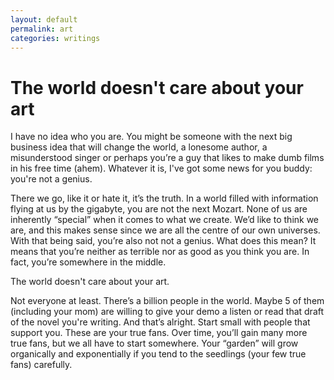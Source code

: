 ```yaml
---
layout: default
permalink: art
categories: writings
---
```


# The world doesn't care about your art

I have no idea who you are. You might be someone with the next big business idea that will change the world, a lonesome author, a misunderstood singer or perhaps you’re a guy that likes to make dumb films in his free time (ahem). Whatever it is, I've got some news for you buddy: you're not a genius.

There we go, like it or hate it, it’s the truth. In a world filled with information flying at us by the gigabyte, you are not the next Mozart. None of us are inherently “special” when it comes to what we create. We’d like to think we are, and this makes sense since we are all the centre of our own universes. With that being said, you’re also not not a genius. What does this mean? It means that you’re neither as terrible nor as good as you think you are. In fact, you’re somewhere in the middle.

The world doesn't care about your art.

Not everyone at least. There’s a billion people in the world. Maybe 5 of them (including your mom) are willing to give your demo a listen or read that draft of the novel you're writing. And that’s alright. Start small with people that support you. These are your true fans. Over time, you’ll gain many more true fans, but we all have to start somewhere. Your “garden” will grow organically and exponentially if you tend to the seedlings (your few true fans) carefully.
